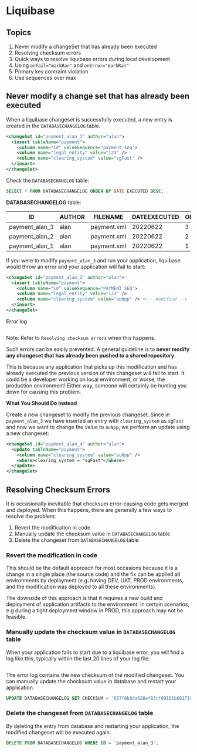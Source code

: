 
# Liquibase

## Topics

1. Never modify a changeSet that has already been executed
1. Resolving checksum errors
1. Quick ways to resolve liquibase errors during local development
1. Using `onFail="markRan"` and `onError="markRan"`
1. Primary key contraint violation
1. Use sequences over max

## Never modify a change set that has already been executed

When a liquibase changeset is successfully executed, a new entry is created in the `DATABASECHANGELOG` table.

```xml
<changeSet id="payment_alan_3" author="alan">
  <insert tableName="payment">
    <column name="id" valueSequence="payment_seq">
    <column name="legal_entity" value="123" />
    <column name="clearing_system" value="sgFast" />
  </insert>
</changeSet>
```

Check the `DATABASECHANGLOG` table:

```sql
SELECT * FROM DATABASECHANGELOG ORDER BY DATE EXECUTED DESC;
```

__DATABASECHANGELOG__ table:

| ID | AUTHOR | FILENAME | DATEEXECUTED | ORDEREXECUTED | EXECTYPE | MD5SUM |
| - | - | - | - | - | - | - |
| payment_alan_3 | alan | payment.xml | 20220622 | 3 | EXECUTED | 02558a70324e7c4f269c69825450cec8 |
| payment_alan_2 | alan | payment.xml | 20220622 | 2 | EXECUTED | 73df9317ef7c5bc5d038760213d7336c |
| payment_alan_1 | alan | payment.xml | 20220622 | 1 | EXECUTED | 0fd078e5d26aa14cd6a9594eb6ec08cd |

If you were to modify `payment_alan_3` and run your application, liquibase would throw an error and your application will fail to start:

```xml
<changeSet id="payment_alan_3" author="alan">
  <insert tableName="payment">
    <column name="id" valueSequence="PAYMENT_SEQ">
    <column name="legal_entity" value="123" />
    <column name="clearing_system" value="auNpp" /> <!-- modified -->
  </insert>
</changeSet>
```

Error log

```

```
Note: Refer to `Resolving checksum errors` when this happens.

Such errors can be easily prevented. A general guideline is to __never modify any changeset that has already been pushed to a shared repository__.

This is because any application that picks up this modification and has already executed the previous version of this changeset will fail to start. It could be a developer working on local environment, or worse, the production environment! Either way, someone will certainly be hunting you down for causing this problem.

__What You Should Do Instead__

Create a new changeset to modify the previous changeset. Since in `payment_alan_3` we have inserted an entry with `clearing_system` as `sgFast` and now we want to change the value to `auNpp`, we perform an update using a new changeset:

```xml
<changeSet id="payment_alan_4" author="alan">
  <update tableName="payment">
    <column name="clearing_system" value="auNpp" />
    <where>clearing_system = "sgFast"</where>
  </update>
</changeSet>
```

## Resolving Checksum Errors

It is occasionally inevitable that checksum error-causing code gets merged and deployed. When this happens, there are generally a few ways to resolve the problem:

1. Revert the modification in code
1. Manually update the checksum value in `DATABASECHANGELOG` table
1. Delete the changeset from `DATABASECHANGELOG` table

### Revert the modification in code

This should be the default approach for most occasions because it is a change in a single place (the source code) and the fix can be applied all environments by deployment (e.g. having DEV, UAT, PROD environments, and the modification was deployed to all these environments).

The downside of this approach is that it requires a new build and deployment of application artifacts to the environment. In certain scenarios, e.g during a tight deployment window in PROD, this approach may not be feasible.

### Manually update the checksum value in `DATABASECHANGELOG` table

When your application fails to start due to a liquibase error, you will find a log like this, typically within the last 20 lines of your log file:

```

```

The error log contains the new checksum of the modified changeset. You can manually update the checksum value in database and restart your application.

```sql
UPDATE DATABASECHANGELOG SET CHECKSUM = '657f8b8da628ef83cf69101b6817150a' WHERE ID = 'payment_alan_3';
```

### Delete the changeset from `DATABASECHANGELOG` table

By deleting the entry from database and restarting your application, the modified changeset will be executed again.

```sql
DELETE FROM DATABASECHANGELOG WHERE ID = `payment_alan_3`;
```
